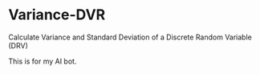 # Variance-DVR
Calculate Variance and Standard Deviation of a Discrete Random Variable (DRV) 

This is for my AI bot.
